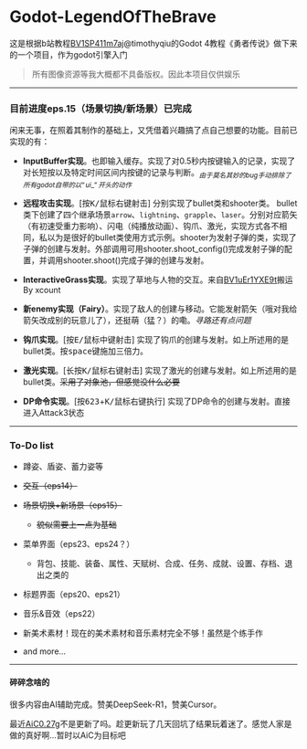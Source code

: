 # Godot-LegendOfTheBrave

这是根据b站教程[BV1SP411m7aj](https://www.bilibili.com/video/BV1SP411m7aj)@timothyqiu的Godot 4教程《勇者传说》做下来的一个项目，作为godot引擎入门

 > 所有图像资源等我大概都不具备版权。因此本项目仅供娱乐

---

 ### 目前进度eps.15（场景切换/新场景）已完成

 闲来无事，在照着其制作的基础上，又凭借着兴趣搞了点自己想要的功能。目前已实现的有：

  - **InputBuffer实现**。也即输入缓存。实现了对0.5秒内按键输入的记录，实现了对长短按以及特定时间区间内按键的记录与判断。$_{由于莫名其妙的bug手动排除了所有godot自带的以“ui\_”开头的动作}$

  - **远程攻击实现**。[按<kbd>K/鼠标右键</kbd>射击] 分别实现了bullet类和shooter类。 bullet类下创建了四个继承场景```arrow```、```lightning```、```grapple```、```laser```。分别对应箭矢（有初速受重力影响）、闪电（纯播放动画）、钩爪、激光，实现方式各不相同，私以为是很好的bullet类使用方式示例。shooter为发射子弹的类，实现了子弹的创建与发射。外部调用可用shooter.shoot_config()完成发射子弹的配置，并调用shooter.shoot()完成子弹的创建与发射。

  - **InteractiveGrass实现**。实现了草地与人物的交互。来自[BV1uEr1YXE9t](https://www.bilibili.com/video/BV1uEr1YXE9t)搬运By xcount
  
  - **新enemy实现（Fairy）**。实现了敌人的创建与移动。它能发射箭矢（哦对我给箭矢改成别的玩意儿了），还挺萌（猛？）的嘞。*寻路还有点问题*

  - **钩爪实现**。[按<kbd>E/鼠标中键</kbd>射击] 实现了钩爪的创建与发射。如上所述用的是bullet类。按<kbd>space</kbd>键施加三倍力。

  - **激光实现**。[长按<kbd>K/鼠标右键</kbd>射击] 实现了激光的创建与发射。如上所述用的是bullet类。~~采用了对象池，但感觉没什么必要~~

  - **DP命令实现**。[按<kbd>623</kbd>+<kbd>K/鼠标右键</kbd>执行] 实现了DP命令的创建与发射。直接进入Attack3状态

---

### To-Do list

- 蹲姿、盾姿、蓄力姿等

- ~~交互（eps14）~~

- ~~场景切换+新场景（eps15）~~

  - ~~貌似需要上一点为基础~~

- 菜单界面（eps23、eps24？）

  - 背包、技能、装备、属性、天赋树、合成、任务、成就、设置、存档、退出之类的

- 标题界面（eps20、eps21）

- 音乐&音效（eps22）

- 新美术素材！现在的美术素材和音乐素材完全不够！虽然是个练手作

- and more...

---

#### 碎碎念啥的

很多内容由AI辅助完成。赞美DeepSeek-R1，赞美Cursor。

最近[AiC](https://aicwiki.com/zh/home)[0.27g](https://www.bilibili.com/read/cv40671724/)不是更新了吗。趁更新玩了几天回坑了结果玩着迷了。感觉人家是做的真好啊...暂时以AiC为目标吧